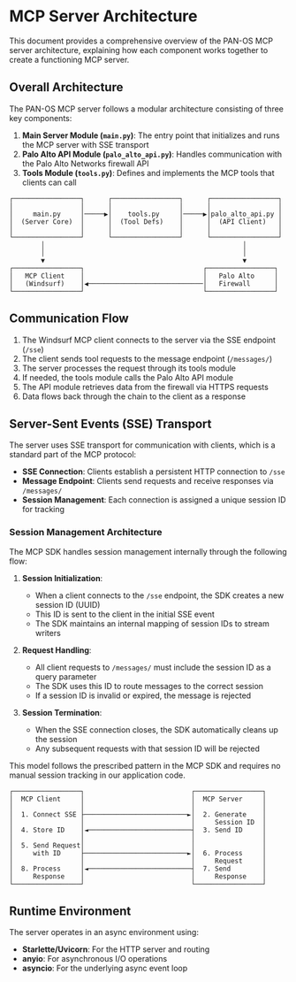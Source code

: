 # MCP Server Architecture

This document provides a comprehensive overview of the PAN-OS MCP server architecture, explaining how each component works together to create a functioning MCP server.

## Overall Architecture

The PAN-OS MCP server follows a modular architecture consisting of three key components:

1. **Main Server Module (`main.py`)**: The entry point that initializes and runs the MCP server with SSE transport
2. **Palo Alto API Module (`palo_alto_api.py`)**: Handles communication with the Palo Alto Networks firewall API
3. **Tools Module (`tools.py`)**: Defines and implements the MCP tools that clients can call

```
┌─────────────────┐      ┌─────────────────┐      ┌─────────────────┐
│                 │      │                 │      │                 │
│     main.py     │─────▶│    tools.py     │─────▶│palo_alto_api.py │
│  (Server Core)  │      │  (Tool Defs)    │      │  (API Client)   │
│                 │      │                 │      │                 │
└─────────────────┘      └─────────────────┘      └─────────────────┘
        │                                                  │
        │                                                  │
        ▼                                                  ▼
┌─────────────────┐                              ┌─────────────────┐
│   MCP Client    │                              │   Palo Alto     │
│   (Windsurf)    │◀─────────────────────────────│   Firewall      │
└─────────────────┘                              └─────────────────┘
```

## Communication Flow

1. The Windsurf MCP client connects to the server via the SSE endpoint (`/sse`)
2. The client sends tool requests to the message endpoint (`/messages/`)
3. The server processes the request through its tools module
4. If needed, the tools module calls the Palo Alto API module
5. The API module retrieves data from the firewall via HTTPS requests
6. Data flows back through the chain to the client as a response

## Server-Sent Events (SSE) Transport

The server uses SSE transport for communication with clients, which is a standard part of the MCP protocol:

- **SSE Connection**: Clients establish a persistent HTTP connection to `/sse`
- **Message Endpoint**: Clients send requests and receive responses via `/messages/`
- **Session Management**: Each connection is assigned a unique session ID for tracking

### Session Management Architecture

The MCP SDK handles session management internally through the following flow:

1. **Session Initialization**:
   - When a client connects to the `/sse` endpoint, the SDK creates a new session ID (UUID)
   - This ID is sent to the client in the initial SSE event
   - The SDK maintains an internal mapping of session IDs to stream writers

2. **Request Handling**:
   - All client requests to `/messages/` must include the session ID as a query parameter
   - The SDK uses this ID to route messages to the correct session
   - If a session ID is invalid or expired, the message is rejected

3. **Session Termination**:
   - When the SSE connection closes, the SDK automatically cleans up the session
   - Any subsequent requests with that session ID will be rejected

This model follows the prescribed pattern in the MCP SDK and requires no manual session tracking in our application code.

```
┌─────────────────┐                           ┌─────────────────┐
│  MCP Client     │                           │  MCP Server     │
│                 │                           │                 │
│  1. Connect SSE ├──────────────────────────►│  2. Generate    │
│                 │                           │     Session ID  │
│  4. Store ID    │◄──────────────────────────┤  3. Send ID     │
│                 │                           │                 │
│  5. Send Request│                           │                 │
│     with ID     ├──────────────────────────►│  6. Process     │
│                 │                           │     Request     │
│  8. Process     │◄──────────────────────────┤  7. Send        │
│     Response    │                           │     Response    │
└─────────────────┘                           └─────────────────┘
```

## Runtime Environment

The server operates in an async environment using:

- **Starlette/Uvicorn**: For the HTTP server and routing
- **anyio**: For asynchronous I/O operations
- **asyncio**: For the underlying async event loop
